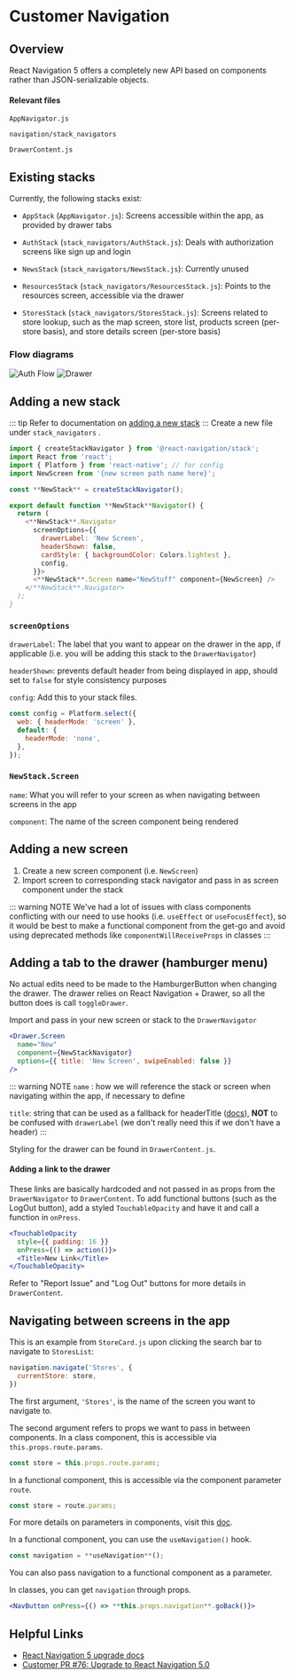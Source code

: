 # Customer Navigation

## Overview

React Navigation 5 offers a completely new API based on components rather than JSON-serializable objects.

#### Relevant files

`AppNavigator.js`

`navigation/stack_navigators`

`DrawerContent.js`

## Existing stacks

Currently, the following stacks exist:

- `AppStack` (`AppNavigator.js`): Screens accessible within the app, as provided by drawer tabs

- `AuthStack` (`stack_navigators/AuthStack.js`): Deals with authorization screens like sign up and login

- `NewsStack` (`stack_navigators/NewsStack.js`): Currently unused

- `ResourcesStack` (`stack_navigators/ResourcesStack.js`): Points to the resources screen, accessible via the drawer

- `StoresStack` (`stack_navigators/StoresStack.js`): Screens related to store lookup, such as the map screen, store list, products screen (per-store basis), and store details screen (per-store basis)

### Flow diagrams
![Auth Flow](../assets/navigation/authflow.png)
![Drawer](../assets/navigation/dcck-drawer.png)

## Adding a new stack
::: tip
Refer to documentation on [adding a new stack](https://reactnavigation.org/docs/stack-navigator/)
::: 
Create a new file under `stack_navigators` .

```jsx
import { createStackNavigator } from '@react-navigation/stack';
import React from 'react';
import { Platform } from 'react-native'; // for config
import NewScreen from '{new screen path name here}';

const **NewStack** = createStackNavigator();

export default function **NewStack**Navigator() {
  return (
    <**NewStack**.Navigator
      screenOptions={{
        drawerLabel: 'New Screen',
        headerShown: false,
        cardStyle: { backgroundColor: Colors.lightest },
        config,
      }}>
      <**NewStack**.Screen name="NewStuff" component={NewScreen} />
    </**NewStack**.Navigator>
  );
}
```

### `screenOptions`

`drawerLabel`: The label that you want to appear on the drawer in the app, if applicable (i.e. you will be adding this stack to the `DrawerNavigator`)

`headerShown`: prevents default header from being displayed in app, should set to `false` for style consistency purposes

`config`: Add this to your stack files.

```jsx
const config = Platform.select({
  web: { headerMode: 'screen' },
  default: {
    headerMode: 'none',
  },
});
```

### `NewStack.Screen`

`name`: What you will refer to your screen as when navigating between screens in the app

`component`: The name of the screen component being rendered

## Adding a new screen

1. Create a new screen component (i.e. `NewScreen`)
2. Import screen to corresponding stack navigator and pass in as screen component under the stack

::: warning NOTE
We've had a lot of issues with class components conflicting with our need to use hooks (i.e. `useEffect` or `useFocusEffect`), so it would be best to make a functional component from the get-go and avoid using deprecated methods like `componentWillReceiveProps` in classes
:::

## Adding a tab to the drawer (hamburger menu)

No actual edits need to be made to the HamburgerButton when changing the drawer. The drawer relies on React Navigation + Drawer, so all the button does is call `toggleDrawer`.

Import and pass in your new screen or stack to the `DrawerNavigator`

```jsx
<Drawer.Screen
  name="New"
  component={NewStackNavigator}
  options={{ title: 'New Screen', swipeEnabled: false }}
/>
```

::: warning NOTE
`name` : how we will reference the stack or screen when navigating within the app, if necessary to define

`title`: string that can be used as a fallback for headerTitle ([docs](https://reactnavigation.org/docs/stack-navigator/)), **NOT** to be confused with `drawerLabel` (we don't really need this if we don't have a header)
:::

Styling for the drawer can be found in `DrawerContent.js`.

#### Adding a link to the drawer

These links are basically hardcoded and not passed in as props from the `DrawerNavigator` to `DrawerContent`. To add functional buttons (such as the LogOut button), add a styled `TouchableOpacity` and have it and call a function in `onPress`.

```jsx
<TouchableOpacity
  style={{ padding: 16 }}
  onPress={() => action()}>
  <Title>New Link</Title>
</TouchableOpacity>
```

Refer to "Report Issue" and "Log Out" buttons for more details in `DrawerContent`.

## Navigating between screens in the app

This is an example from `StoreCard.js` upon clicking the search bar to navigate to `StoresList`:

```jsx
navigation.navigate('Stores', {
  currentStore: store,
})
```

The first argument, `'Stores'`, is the name of the screen you want to navigate to.

The second argument refers to props we want to pass in between components. In a class component, this is accessible via `this.props.route.params`.

```jsx
const store = this.props.route.params;
```

In a functional component, this is accessible via the component parameter `route`.

```jsx
const store = route.params;
```

For more details on parameters in components, visit this [doc](https://reactnavigation.org/docs/params/).

In a functional component, you can use the `useNavigation()` hook.

```jsx
const navigation = **useNavigation**();
```

You can also pass navigation to a functional component as a parameter.

In classes, you can get `navigation` through props.

```jsx
<NavButton onPress={() => **this.props.navigation**.goBack()}>
```

## Helpful Links
- [React Navigation 5 upgrade docs](https://reactnavigation.org/docs/upgrading-from-4.x/)
- [Customer PR #76: Upgrade to React Navigation 5.0](https://github.com/calblueprint/dccentralkitchen/pull/76)